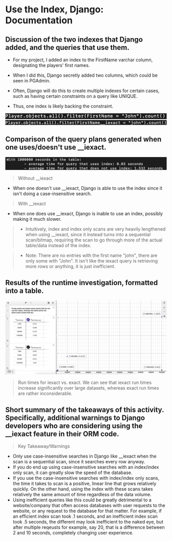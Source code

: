 # Use the Index, Django: Documentation

## Discussion of the two indexes that Django added, and the queries that use them.

- For my project, I added an index to the FirstName varchar column, designating the players' first names.

- When I did this, Django secretly added two columns, which could be seen in PGAdmin.

- Often, Django will do this to create multiple indexes for certain cases, such as having certain constraints on a query like UNIQUE.

- Thus, one index is likely backing the constraint.

![JohnExact](./Images/JohnExact.png)
![JohniExact](./Images/JohniExact.png)

## Comparison of the query plans generated when one uses/doesn't use __iexact.

![Comparison](./Images/TimeComparisonQuery.png)

> Without __iexact

- When one doesn't use __iexact, Django is able to use the index since it isn't doing a case-insensitive search.

> With __iexact

- When one does use __iexact, Django is inable to use an index, possibly making it much slower.


> - Intuitively, index and index only scans are very heavily lengthened when using __iexact, since it instead turns into a sequential scan/bitmap, requiring the scan to go through more of the actual table/data instead of the index.


> - Note: There are no entries with the first name "john", there are only some with "John". It isn't like the iexact query is retrieving more rows or anything, it is just inefficient.

## Results of the runtime investigation, formatted into a table.

![RunTimeTable](./Images/RunTimeTable.png)

> Run times for iexact vs. exact. We can see that iexact run times increase significantly over large datasets, whereas exact run times are rather inconsiderable.

## Short summary of the takeaways of this activity. Specifically, additional warnings to Django developers who are considering using the __iexact feature in their ORM code.

> Key Takeaway/Warnings

- Only use case-insensitive searches in Django like __iexact when the scan is a sequential scan, since it searches every row anyway.
- If you do end up using case-insensitive searches with an index/index only scan, it can greatly slow the speed of the database.
- If you use the case-insensitive searches with index/index only scans, the time it takes to scan is a positive, linear line that grows relatively quickly. On the other hand, using the index with these scans takes relatively the same amount of time regardless of the data volume.
- Using inefficient queries like this could be greatly detrimental to a website/company that often access databases with user requests to the website, or any request to the database for that matter. For example, if an efficient index scan took .1 seconds, and an inefficient index scan took .5 seconds, the different may look inefficient to the naked eye, but after multiple reqeusts for example, say 20, that is a difference between 2 and 10 seconds, completely changing user experience.